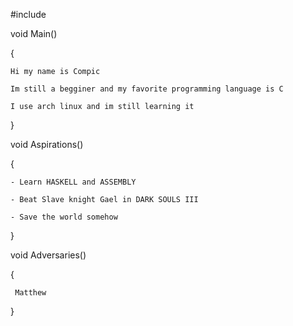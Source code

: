 #include <CXOMXPIXC>

void Main()

{

    Hi my name is Compic
    
    Im still a begginer and my favorite programming language is C
    
    I use arch linux and im still learning it
    
}


void Aspirations()

{ 

    - Learn HASKELL and ASSEMBLY
    
    - Beat Slave knight Gael in DARK SOULS III
    
    - Save the world somehow

    
}


void Adversaries()

{

     Matthew
     
}

